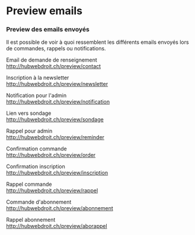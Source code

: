Preview emails
==============

### Preview des emails envoyés

Il est possible de voir à quoi ressemblent les différents emails envoyés lors de commandes, rappels ou notifications.

Email de demande de renseignement   
<http://hubwebdroit.ch/preview/contact>

Inscription à la newsletter  
<http://hubwebdroit.ch/preview/newsletter>

Notification pour l'admin  
<http://hubwebdroit.ch/preview/notification>

Lien vers sondage  
<http://hubwebdroit.ch/preview/sondage>

Rappel pour admin  
<http://hubwebdroit.ch/preview/reminder>

Confirmation commande  
<http://hubwebdroit.ch/preview/order>

Confirmation inscription  
<http://hubwebdroit.ch/preview/inscription>

Rappel commande  
<http://hubwebdroit.ch/preview/rappel>

Commande d'abonnement  
<http://hubwebdroit.ch/preview/abonnement>

Rappel abonnement  
<http://hubwebdroit.ch/preview/aborappel>